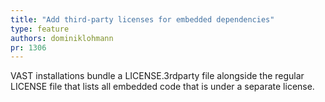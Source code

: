 ```yaml
---
title: "Add third-party licenses for embedded dependencies"
type: feature
authors: dominiklohmann
pr: 1306
---
```


VAST installations bundle a LICENSE.3rdparty file alongside the regular LICENSE
file that lists all embedded code that is under a separate license.
